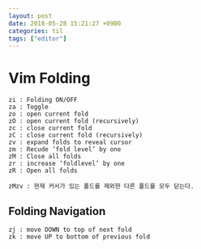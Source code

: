 ```yaml
---
layout: post
date: 2018-05-28 15:21:27 +0900
categories: til
tags: ["editor"]
---
```


# Vim Folding

    zi : Folding ON/OFF
    za : Toggle
    zo : open current fold
    zO : open current fold (recursively)
    zc : close current fold
    zC : close current fold (recursively)
    zv : expand folds to reveal cursor
    zm : Recude ‘fold level’ by one
    zM : Close all folds
    zr : increase ‘foldlevel’ by one
    zR : Open all folds

    zMzv : 현재 커서가 있는 폴드를 제외한 다른 폴드를 모두 닫는다.

## Folding Navigation

    zj : move DOWN to top of next fold
    zk : move UP to bottom of previous fold
